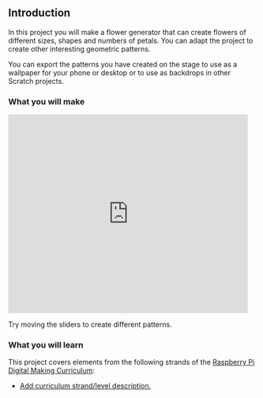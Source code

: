 ## Introduction

In this project you will make a flower generator that can create flowers of different sizes, shapes and numbers of petals. You can adapt the project to create other interesting geometric patterns. 

You can export the patterns you have created on the stage to use as a wallpaper for your phone or desktop or to use as backdrops in other Scratch projects. 

### What you will make

<div class="scratch-preview">
  <iframe allowtransparency="true" width="485" height="402" src="https://scratch.mit.edu/projects/embed/160619869/?autostart=false" frameborder="0"></iframe>
</div>

Try moving the sliders to create different patterns. 

### What you will learn

This project covers elements from the following strands of the [Raspberry Pi Digital Making Curriculum](http://rpf.io/curriculum):

+ [Add curriculum strand/level description.](https://www.raspberrypi.org/curriculum/strand/level)
